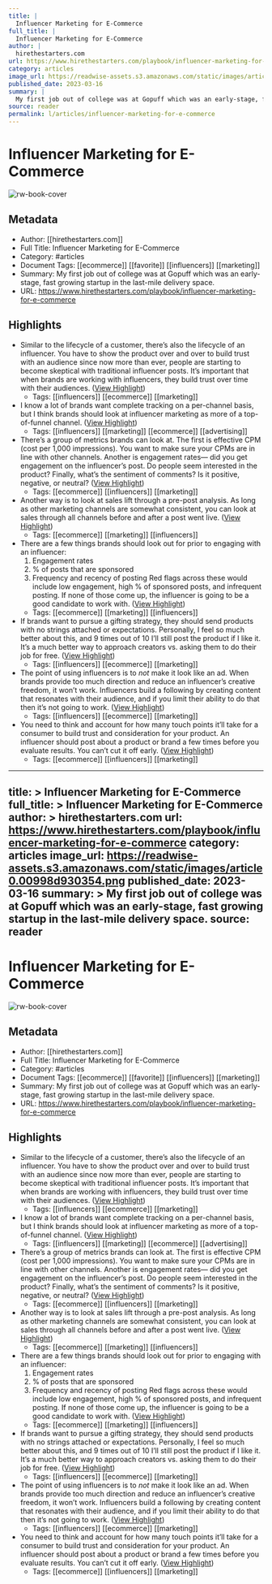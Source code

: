 ```yaml
---
title: |
  Influencer Marketing for E-Commerce
full_title: |
  Influencer Marketing for E-Commerce
author: |
  hirethestarters.com
url: https://www.hirethestarters.com/playbook/influencer-marketing-for-e-commerce
category: articles
image_url: https://readwise-assets.s3.amazonaws.com/static/images/article0.00998d930354.png
published_date: 2023-03-16
summary: |
  My first job out of college was at Gopuff which was an early-stage, fast growing startup in the last-mile delivery space.
source: reader
permalink: l/articles/influencer-marketing-for-e-commerce
---
```

# Influencer Marketing for E-Commerce

![rw-book-cover](https://readwise-assets.s3.amazonaws.com/static/images/article0.00998d930354.png)

## Metadata
- Author: [[hirethestarters.com]]
- Full Title: Influencer Marketing for E-Commerce
- Category: #articles
- Document Tags: [[ecommerce]] [[favorite]] [[influencers]] [[marketing]] 
- Summary: My first job out of college was at Gopuff which was an early-stage, fast growing startup in the last-mile delivery space.
- URL: https://www.hirethestarters.com/playbook/influencer-marketing-for-e-commerce

## Highlights
- Similar to the lifecycle of a customer, there’s also the lifecycle of an influencer. You have to show the product over and over to build trust with an audience since now more than ever, people are starting to become skeptical with traditional influencer posts. It’s important that when brands are working with influencers, they build trust over time with their audiences. ([View Highlight](https://read.readwise.io/read/01h1nxh2sbr8whstaq1mpz23na))
    - Tags: [[influencers]] [[ecommerce]] [[marketing]] 
- I know a lot of brands want complete tracking on a per-channel basis, but I think brands should look at influencer marketing as more of a top-of-funnel channel. ([View Highlight](https://read.readwise.io/read/01h1nxhx9533r8zx8z8g1tn2hf))
    - Tags: [[influencers]] [[marketing]] [[ecommerce]] [[advertising]] 
- There’s a group of metrics brands can look at. The first is effective CPM (cost per 1,000 impressions). You want to make sure your CPMs are in line with other channels. Another is engagement rates— did you get engagement on the influencer’s post. Do people seem interested in the product? Finally, what’s the sentiment of comments? Is it positive, negative, or neutral? ([View Highlight](https://read.readwise.io/read/01h1nxk9gz4vdshtf047e7wwqd))
    - Tags: [[ecommerce]] [[influencers]] [[marketing]] 
- Another way is to look at sales lift through a pre-post analysis. As long as other marketing channels are somewhat consistent, you can look at sales through all channels before and after a post went live. ([View Highlight](https://read.readwise.io/read/01h1nxm37gc0g6nz9w4j2g8tpm))
    - Tags: [[ecommerce]] [[marketing]] [[influencers]] 
- There are a few things brands should look out for prior to engaging with an influencer:
  1. Engagement rates
  2. % of posts that are sponsored
  3. Frequency and recency of posting
  Red flags across these would include low engagement, high % of sponsored posts, and infrequent posting. If none of those come up, the influencer is going to be a good candidate to work with. ([View Highlight](https://read.readwise.io/read/01h1nxp2ajcktw6pjych9hggvq))
    - Tags: [[ecommerce]] [[marketing]] [[influencers]] 
- If brands want to pursue a gifting strategy, they should send products with no strings attached or expectations. Personally, I feel so much better about this, and 9 times out of 10 I’ll still post the product if I like it. It’s a much better way to approach creators vs. asking them to do their job for free. ([View Highlight](https://read.readwise.io/read/01h1nxrh7tv65rdgpxsx4hqa3h))
    - Tags: [[influencers]] [[ecommerce]] [[marketing]] 
- The point of using influencers is to *not* make it look like an ad. When brands provide too much direction and reduce an influencer’s creative freedom, it won’t work. Influencers build a following by creating content that resonates with their audience, and if you limit their ability to do that then it’s not going to work. ([View Highlight](https://read.readwise.io/read/01h1nxs2hete4nm75tvcpgqfm8))
    - Tags: [[influencers]] [[ecommerce]] [[marketing]] 
- You need to think and account for how many touch points it’ll take for a consumer to build trust and consideration for your product. An influencer should post about a product or brand a few times before you evaluate results. You can’t cut it off early. ([View Highlight](https://read.readwise.io/read/01h1nxsexyjy7ez2v2xqegchkf))
    - Tags: [[ecommerce]] [[influencers]] [[marketing]] 


---
title: >
  Influencer Marketing for E-Commerce
full_title: >
  Influencer Marketing for E-Commerce
author: >
  hirethestarters.com
url: https://www.hirethestarters.com/playbook/influencer-marketing-for-e-commerce
category: articles
image_url: https://readwise-assets.s3.amazonaws.com/static/images/article0.00998d930354.png
published_date: 2023-03-16
summary: >
  My first job out of college was at Gopuff which was an early-stage, fast growing startup in the last-mile delivery space.
source: reader
---
# Influencer Marketing for E-Commerce

![rw-book-cover](https://readwise-assets.s3.amazonaws.com/static/images/article0.00998d930354.png)

## Metadata
- Author: [[hirethestarters.com]]
- Full Title: Influencer Marketing for E-Commerce
- Category: #articles
- Document Tags: [[ecommerce]] [[favorite]] [[influencers]] [[marketing]] 
- Summary: My first job out of college was at Gopuff which was an early-stage, fast growing startup in the last-mile delivery space.
- URL: https://www.hirethestarters.com/playbook/influencer-marketing-for-e-commerce

## Highlights
- Similar to the lifecycle of a customer, there’s also the lifecycle of an influencer. You have to show the product over and over to build trust with an audience since now more than ever, people are starting to become skeptical with traditional influencer posts. It’s important that when brands are working with influencers, they build trust over time with their audiences. ([View Highlight](https://read.readwise.io/read/01h1nxh2sbr8whstaq1mpz23na))
    - Tags: [[influencers]] [[ecommerce]] [[marketing]] 
- I know a lot of brands want complete tracking on a per-channel basis, but I think brands should look at influencer marketing as more of a top-of-funnel channel. ([View Highlight](https://read.readwise.io/read/01h1nxhx9533r8zx8z8g1tn2hf))
    - Tags: [[influencers]] [[marketing]] [[ecommerce]] [[advertising]] 
- There’s a group of metrics brands can look at. The first is effective CPM (cost per 1,000 impressions). You want to make sure your CPMs are in line with other channels. Another is engagement rates— did you get engagement on the influencer’s post. Do people seem interested in the product? Finally, what’s the sentiment of comments? Is it positive, negative, or neutral? ([View Highlight](https://read.readwise.io/read/01h1nxk9gz4vdshtf047e7wwqd))
    - Tags: [[ecommerce]] [[influencers]] [[marketing]] 
- Another way is to look at sales lift through a pre-post analysis. As long as other marketing channels are somewhat consistent, you can look at sales through all channels before and after a post went live. ([View Highlight](https://read.readwise.io/read/01h1nxm37gc0g6nz9w4j2g8tpm))
    - Tags: [[ecommerce]] [[marketing]] [[influencers]] 
- There are a few things brands should look out for prior to engaging with an influencer:
  1. Engagement rates
  2. % of posts that are sponsored
  3. Frequency and recency of posting
  Red flags across these would include low engagement, high % of sponsored posts, and infrequent posting. If none of those come up, the influencer is going to be a good candidate to work with. ([View Highlight](https://read.readwise.io/read/01h1nxp2ajcktw6pjych9hggvq))
    - Tags: [[ecommerce]] [[marketing]] [[influencers]] 
- If brands want to pursue a gifting strategy, they should send products with no strings attached or expectations. Personally, I feel so much better about this, and 9 times out of 10 I’ll still post the product if I like it. It’s a much better way to approach creators vs. asking them to do their job for free. ([View Highlight](https://read.readwise.io/read/01h1nxrh7tv65rdgpxsx4hqa3h))
    - Tags: [[influencers]] [[ecommerce]] [[marketing]] 
- The point of using influencers is to *not* make it look like an ad. When brands provide too much direction and reduce an influencer’s creative freedom, it won’t work. Influencers build a following by creating content that resonates with their audience, and if you limit their ability to do that then it’s not going to work. ([View Highlight](https://read.readwise.io/read/01h1nxs2hete4nm75tvcpgqfm8))
    - Tags: [[influencers]] [[ecommerce]] [[marketing]] 
- You need to think and account for how many touch points it’ll take for a consumer to build trust and consideration for your product. An influencer should post about a product or brand a few times before you evaluate results. You can’t cut it off early. ([View Highlight](https://read.readwise.io/read/01h1nxsexyjy7ez2v2xqegchkf))
    - Tags: [[ecommerce]] [[influencers]] [[marketing]] 


